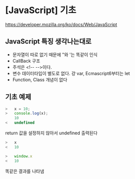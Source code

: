 # \[JavaScript] 기초

https://developer.mozilla.org/ko/docs/Web/JavaScript

## JavaScript 특징 생각나는대로
- 문자열이 따로 없기 때문에 "와 '는 똑같이 인식
- CallBack 구조
- 주석은 \<!-- -->이다.
- 변수 데이터타입이 별도로 없다. 걍 var, Ecmascript6부터는 let
- Function, Class 개념이 없다


## 기초 예제
```javascript
>   x = 10;
>   console.log(x);
    10
<   undefined
```
return 값을 설정하지 않아서 undefined 출력된다

```javascript
>   x
<   10

>   window.x
<   10
```
똑같은 결과를 나타냄
